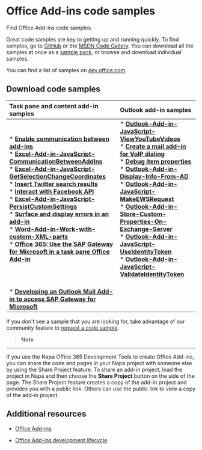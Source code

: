 
# Office Add-ins code samples
Find Office Add-ins code samples.


Great code samples are key to getting up and running quickly. To find samples, go to [GitHub](https://github.com/OfficeDev) or the [MSDN Code Gallery](http://code.msdn.microsoft.com/officeapps/site/search?f%5B0%5D.Type=Technology&amp;f%5B0%5D.Value=apps%20for%20Office). You can download all the samples at once as a [sample pack](http://code.msdn.microsoft.com/office/Apps-for-Office-code-d04762b7), or browse and download individual samples.

You can find a list of samples on [dev.office.com](http://dev.office.com/code-samples#?filters=apps%20for%20office,office%20add-ins).


## Download code samples

|**Task pane and content add-in samples**|**Outlook add-in samples**|
|:-----|:-----|
|<div>* [**Enable communication between add-ins**](http://code.msdn.microsoft.com/officeapps/Apps-for-Office-Enable-46024745)<br/>* [**Excel-Add-in-JavaScript-CommunicationBetweenAddIns**](https://github.com/OfficeDev/Excel-Add-in-JavaScript-CommunicationBetweenAddIns)<br/>* [**Excel-Add-in-JavaScript-GetSelectionChangeCoordinates**](https://github.com/OfficeDev/Excel-Add-in-JavaScript-GetSelectionChangeCoordinates)<br/>* [**Insert Twitter search results**](http://code.msdn.microsoft.com/officeapps/Apps-for-Office-Insert-cd3eda3c)<br/>* [**Interact with Facebook API**](http://code.msdn.microsoft.com/officeapps/Apps-for-Office-Interact-440d536c)<br/>* [**Excel-Add-in-JavaScript-PersistCustomSettings**](https://github.com/OfficeDev/Excel-Add-in-JavaScript-PersistCustomSettings)<br/>* [**Surface and display errors in an add-in**](http://code.msdn.microsoft.com/officeapps/Apps-for-Office-Surface-917dae87)<br/>* [**Word-Add-in-Work-with-custom-XML-parts**](https://github.com/OfficeDev/Word-Add-in-Work-with-custom-XML-parts)<br/>* [**Office 365: Use the SAP Gateway for Microsoft in a task pane Office Add-in**](https://code.msdn.microsoft.com/Office-365-Use-the-SAP-75a07195)<div/>|<div>* [**Outlook-Add-in-JavaScript-ViewYouTubeVideos**](https://github.com/OfficeDev/Outlook-Add-in-JavaScript-ViewYouTubeVideos)<br/>* [**Create a mail add-in for VoIP dialing**](http://code.msdn.microsoft.com/officeapps/Mail-apps-for-Outlook-dc28341f)<br/>* [**Debug item properties**](http://code.msdn.microsoft.com/office/Mail-apps-for-Outlook-faca78cd)<br/>* [**Outlook-Add-in-Display-Info-From-AD**](https://github.com/OfficeDev/Outlook-Add-in-Display-Info-From-AD)<br/>* [**Outlook-Add-in-JavaScript-MakeEWSRequest**](https://github.com/OfficeDev/Outlook-Add-in-JavaScript-MakeEWSRequest)<br/>* [**Outlook-Add-in-Store-Custom-Properties-On-Exchange-Server**](https://github.com/OfficeDev/Outlook-Add-in-Store-Custom-Properties-On-Exchange-Server)<br/>* [**Outlook-Add-in-JavaScript-UseIdentityToken**](https://github.com/OfficeDev/Outlook-Add-in-JavaScript-UseIdentityToken)<br/>* [**Outlook-Add-in-JavaScript-ValidateIdentityToken**](https://github.com/OfficeDev/Outlook-Add-in-JavaScript-ValidateIdentityToken)
<br/>* [**Developing an Outlook Mail Add-in to access SAP Gateway for Microsoft**](https://code.msdn.microsoft.com/Developing-an-Outlook-Mail-094f0f0c)</div>|

If you don't see a sample that you are looking for, take advantage of our community feature to [request a code sample](http://code.msdn.microsoft.com/officeapps/site/requests). 

 >**Note**
 ----
If you use the Napa Office 365 Development Tools to create Office Add-ins, you can share the code and pages in your Napa project with someone else by using the Share Project feature. To share an add-in project, load the project in Napa and then choose the  **Share Project** button on the side of the page. The Share Project feature creates a copy of the add-in project and provides you with a public link. Others can use the public link to view a copy of the add-in project.


## Additional resources


- [Office Add-ins](../overview/office-add-ins.md)
    
- [Office Add-ins development lifecycle](../design/add-in-development-lifecycle.md)
    
